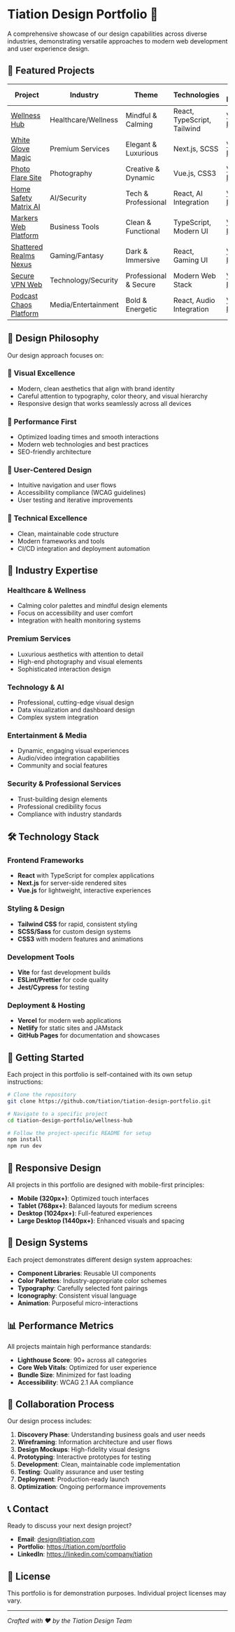 # Tiation Design Portfolio 🎨

A comprehensive showcase of our design capabilities across diverse industries, demonstrating versatile approaches to modern web development and user experience design.

## 🌟 Featured Projects

| Project | Industry | Theme | Technologies | Live Demo |
|---------|----------|-------|---------------|-----------|
| [Wellness Hub](./wellness-hub/) | Healthcare/Wellness | Mindful & Calming | React, TypeScript, Tailwind | [View Demo](https://wellness-hub.tiation.com) |
| [White Glove Magic](./white-glove-magic/) | Premium Services | Elegant & Luxurious | Next.js, SCSS | [View Demo](https://magic.tiation.com) |
| [Photo Flare Site](./photo-flare-site/) | Photography | Creative & Dynamic | Vue.js, CSS3 | [View Demo](https://photoflare.tiation.com) |
| [Home Safety Matrix AI](./home-safety-ai/) | AI/Security | Tech & Professional | React, AI Integration | [View Demo](https://homesafety.tiation.com) |
| [Markers Web Platform](./markers-web/) | Business Tools | Clean & Functional | TypeScript, Modern UI | [View Demo](https://markers.tiation.com) |
| [Shattered Realms Nexus](./shattered-realms/) | Gaming/Fantasy | Dark & Immersive | React, Gaming UI | [View Demo](https://realms.tiation.com) |
| [Secure VPN Web](./secure-vpn/) | Technology/Security | Professional & Secure | Modern Web Stack | [View Demo](https://vpn.tiation.com) |
| [Podcast Chaos Platform](./podcast-chaos/) | Media/Entertainment | Bold & Energetic | React, Audio Integration | [View Demo](https://podcast.tiation.com) |

## 🎯 Design Philosophy

Our design approach focuses on:

### 🎨 **Visual Excellence**
- Modern, clean aesthetics that align with brand identity
- Careful attention to typography, color theory, and visual hierarchy
- Responsive design that works seamlessly across all devices

### 🚀 **Performance First**
- Optimized loading times and smooth interactions
- Modern web technologies and best practices
- SEO-friendly architecture

### 👤 **User-Centered Design**
- Intuitive navigation and user flows
- Accessibility compliance (WCAG guidelines)
- User testing and iterative improvements

### 🔧 **Technical Excellence**
- Clean, maintainable code structure
- Modern frameworks and tools
- CI/CD integration and deployment automation

## 🏢 Industry Expertise

### Healthcare & Wellness
- Calming color palettes and mindful design elements
- Focus on accessibility and user comfort
- Integration with health monitoring systems

### Premium Services
- Luxurious aesthetics with attention to detail
- High-end photography and visual elements
- Sophisticated interaction design

### Technology & AI
- Professional, cutting-edge visual design
- Data visualization and dashboard design
- Complex system integration

### Entertainment & Media
- Dynamic, engaging visual experiences
- Audio/video integration capabilities
- Community and social features

### Security & Professional Services
- Trust-building design elements
- Professional credibility focus
- Compliance with industry standards

## 🛠️ Technology Stack

### Frontend Frameworks
- **React** with TypeScript for complex applications
- **Next.js** for server-side rendered sites
- **Vue.js** for lightweight, interactive experiences

### Styling & Design
- **Tailwind CSS** for rapid, consistent styling
- **SCSS/Sass** for custom design systems
- **CSS3** with modern features and animations

### Development Tools
- **Vite** for fast development builds
- **ESLint/Prettier** for code quality
- **Jest/Cypress** for testing

### Deployment & Hosting
- **Vercel** for modern web applications
- **Netlify** for static sites and JAMstack
- **GitHub Pages** for documentation and showcases

## 🚀 Getting Started

Each project in this portfolio is self-contained with its own setup instructions:

```bash
# Clone the repository
git clone https://github.com/tiation/tiation-design-portfolio.git

# Navigate to a specific project
cd tiation-design-portfolio/wellness-hub

# Follow the project-specific README for setup
npm install
npm run dev
```

## 📱 Responsive Design

All projects in this portfolio are designed with mobile-first principles:

- **Mobile (320px+)**: Optimized touch interfaces
- **Tablet (768px+)**: Balanced layouts for medium screens
- **Desktop (1024px+)**: Full-featured experiences
- **Large Desktop (1440px+)**: Enhanced visuals and spacing

## 🎨 Design Systems

Each project demonstrates different design system approaches:

- **Component Libraries**: Reusable UI components
- **Color Palettes**: Industry-appropriate color schemes
- **Typography**: Carefully selected font pairings
- **Iconography**: Consistent visual language
- **Animation**: Purposeful micro-interactions

## 📊 Performance Metrics

All projects maintain high performance standards:

- **Lighthouse Score**: 90+ across all categories
- **Core Web Vitals**: Optimized for user experience
- **Bundle Size**: Minimized for fast loading
- **Accessibility**: WCAG 2.1 AA compliance

## 🤝 Collaboration Process

Our design process includes:

1. **Discovery Phase**: Understanding business goals and user needs
2. **Wireframing**: Information architecture and user flows
3. **Design Mockups**: High-fidelity visual designs
4. **Prototyping**: Interactive prototypes for testing
5. **Development**: Clean, maintainable code implementation
6. **Testing**: Quality assurance and user testing
7. **Deployment**: Production-ready launch
8. **Optimization**: Ongoing performance improvements

## 📞 Contact

Ready to discuss your next design project?

- **Email**: design@tiation.com
- **Portfolio**: https://tiation.com/portfolio
- **LinkedIn**: https://linkedin.com/company/tiation

## 📄 License

This portfolio is for demonstration purposes. Individual project licenses may vary.

---

*Crafted with ❤️ by the Tiation Design Team*